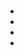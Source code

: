 # 



[]()

## 

### 



### 

- []()
- 
- []()
- []()

### 



### 



[]()

## 

[]()

## 

[]()[]()

[]()

## 



[]()

![]()

[]()



## 

[]()

![]()

